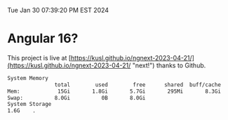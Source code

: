 Tue Jan 30 07:39:20 PM EST 2024

# Angular 16?


This project is live at [https://kusl.github.io/ngnext-2023-04-21/](https://kusl.github.io/ngnext-2023-04-21/ "next!") thanks to Github.

```bash
System Memory
               total        used        free      shared  buff/cache   available
Mem:            15Gi       1.8Gi       5.7Gi       295Mi       8.3Gi        13Gi
Swap:          8.0Gi          0B       8.0Gi
System Storage
1.6G	.
```
```bash
